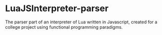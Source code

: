 LuaJSInterpreter-parser
=======================

The parser part of an interpreter of Lua written in Javascript, created for a college project using functional programming paradigms.
